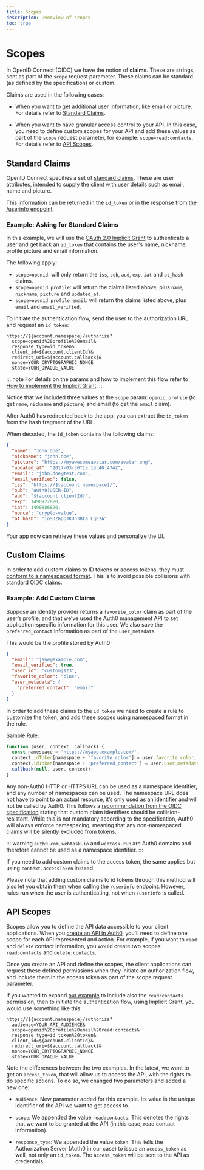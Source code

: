 ```yaml
---
title: Scopes
description: Overview of scopes.
toc: true
---
```


# Scopes

In OpenID Connect (OIDC) we have the notion of __claims__. These are strings, sent as part of the `scope` request parameter. These claims can be standard (as defined by the specification) or custom.

Claims are used in the following cases:

- When you want to get additional user information, like email or picture. For details refer to [Standard Claims](#standard-claims).

- When you want to have granular access control to your API. In this case, you need to define custom scopes for your API and add these values as part of the `scope` request parameter, for example: `scope=read:contacts`. For details refer to [API Scopes](#api-scopes).


## Standard Claims

OpenID Connect specifies a set of [standard claims](https://openid.net/specs/openid-connect-core-1_0.html#StandardClaims). These are user attributes, intended to supply the client with user details such as email, name and picture.

This information can be returned in the `id_token` or in the response from [the /userinfo endpoint](/api/authentication#get-user-info).

### Example: Asking for Standard Claims

In this example, we will use the [OAuth 2.0 Implicit Grant](/api-auth/grant/implicit) to authenticate a user and get back an `id_token` that contains the user's name, nickname, profile picture and email information.

The following apply:
- `scope=openid`: will only return the `iss`, `sub`, `aud`, `exp`, `iat` and `at_hash` claims.
- `scope=openid profile`: will return the claims listed above, plus `name`, `nickname`, `picture` and `updated_at`.
- `scope=openid profile email`: will return the claims listed above, plus `email` and `email_verified`.

To initiate the authentication flow, send the user to the authorization URL and request an `id_token`:

```text
https://${account.namespace}/authorize?
  scope=openid%20profile%20email&
  response_type=id_token&
  client_id=${account.clientId}&
  redirect_uri=${account.callback}&
  nonce=YOUR_CRYPTOGRAPHIC_NONCE
  state=YOUR_OPAQUE_VALUE
```

::: note
For details on the params and how to implement this flow refer to [How to implement the Implicit Grant](/api-auth/tutorials/implicit-grant).
:::

Notice that we included three values at the `scope` param: `openid`, `profile` (to get `name`, `nickname` and `picture`) and email (to get the `email` claim).

After Auth0 has redirected back to the app, you can extract the `id_token` from the hash fragment of the URL.

When decoded, the `id_token` contains the following claims:

```json
{
  "name": "John Doe",
  "nickname": "john.doe",
  "picture": "https://myawesomeavatar.com/avatar.png",
  "updated_at": "2017-03-30T15:13:40.474Z",
  "email": "john.doe@test.com",
  "email_verified": false,
  "iss": "https://${account.namespace}/",
  "sub": "auth0|USER-ID",
  "aud": "${account.clientId}",
  "exp": 1490922820,
  "iat": 1490886820,
  "nonce": "crypto-value",
  "at_hash": "IoS3ZGppJKUn3Bta_LgE2A"
}
```

Your app now can retrieve these values and personalize the UI.

## Custom Claims

In order to add custom claims to ID tokens or access tokens, they must [conform to a namespaced format](/api-auth/tutorials/adoption/scope-custom-claims). This is to avoid possible collisions with standard OIDC claims.

### Example: Add Custom Claims

Suppose an identity provider returns a `favorite_color` claim as part of the user’s profile, and that we’ve used the Auth0 management API to set application-specific information for this user. We also save the `preferred_contact` information as part of the `user_metadata`.

This would be the profile stored by Auth0:

```json
{
  "email": "jane@example.com",
  "email_verified": true,
  "user_id": "custom|123",
  "favorite_color": "blue",
  "user_metadata": {
    "preferred_contact": "email"
  }
}
```

In order to add these claims to the `id_token` we need to create a rule to customize the token, and add these scopes using namespaced format in the rule.

Sample Rule:

```js
function (user, context, callback) {
  const namespace = 'https://myapp.example.com/';
  context.idToken[namespace + 'favorite_color'] = user.favorite_color;
  context.idToken[namespace + 'preferred_contact'] = user.user_metadata.preferred_contact;
  callback(null, user, context);
}
```

Any non-Auth0 HTTP or HTTPS URL can be used as a namespace identifier, and any number of namespaces can be used. The namespace URL does not have to point to an actual resource, it’s only used as an identifier and will not be called by Auth0. This follows a [recommendation from the OIDC specification](https://openid.net/specs/openid-connect-core-1_0.html#AdditionalClaims) stating that custom claim identifiers should be collision-resistant. While this is not mandatory according to the specification, Auth0 will always enforce namespacing, meaning that any non-namespaced claims will be silently excluded from tokens.

::: warning 
`auth0.com`, `webtask.io` and `webtask.run` are Auth0 domains and therefore cannot be used as a namespace identifier. 
:::

If you need to add custom claims to the access token, the same applies but using `context.accessToken` instead.

Please note that adding custom claims to id tokens through this method will also let you obtain them when calling the `/userinfo` endpoint. However, rules run when the user is authenticating, not when `/userinfo` is called.

## API Scopes

Scopes allow you to define the API data accessible to your client applications. When you [create an API in Auth0](/apis), you'll need to define one scope for each API represented and action. For example, if you want to `read` and `delete` contact information, you would create two scopes: `read:contacts` and `delete:contacts`.

Once you create an API and define the scopes, the client applications can request these defined permissions when they initiate an authorization flow, and include them in the access token as part of the scope request parameter.

If you wanted to expand [our example](#example-asking-for-standard-claims) to include also the `read:contacts` permission, then to initiate the authentication flow, using Implicit Grant, you would use something like this:

```text
https://${account.namespace}/authorize?
  audience=YOUR_API_AUDIENCE&
  scope=openid%20profile%20email%20read:contacts&
  response_type=id_token%20token&
  client_id=${account.clientId}&
  redirect_uri=${account.callback}&
  nonce=YOUR_CRYPTOGRAPHIC_NONCE
  state=YOUR_OPAQUE_VALUE
```

Note the differences between the two examples. In the latest, we want to get an `access_token`, that will allow us to access the API, with the rights to do specific actions. To do so, we changed two parameters and added a new one:

- `audience`: New parameter added for this example. Its value is the unique identifier of the API we want to get access to.

- `scope`: We appended the value `read:contacts`. This denotes the rights that we want to be granted at the API (in this case, read contact information).

- `response_type`: We appended the value `token`. This tells the Authorization Server (Auth0 in our case) to issue an `access_token` as well, not only an `id_token`. The `access_token` will be sent to the API as credentials.
